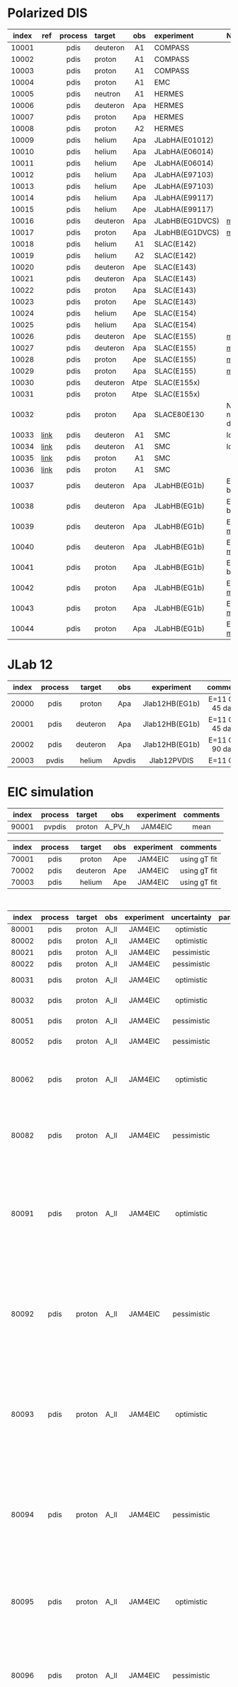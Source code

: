 # Polarized DIS

| index | ref              | process | target   | obs  | experiment      | Notes                             |
| :--:  | :--:             | :--:    | :--      | :--: | :--             | :--                               |
| 10001 |                  | pdis    | deuteron | A1   | COMPASS         |                                   |
| 10002 |                  | pdis    | proton   | A1   | COMPASS         |                                   |
| 10003 |                  | pdis    | proton   | A1   | COMPASS         |                                   |
| 10004 |                  | pdis    | proton   | A1   | EMC             |                                   |
| 10005 |                  | pdis    | neutron  | A1   | HERMES          |                                   |
| 10006 |                  | pdis    | deuteron | Apa  | HERMES          |                                   |
| 10007 |                  | pdis    | proton   | Apa  | HERMES          |                                   |
| 10008 |                  | pdis    | proton   | A2   | HERMES          |                                   |
| 10009 |                  | pdis    | helium   | Apa  | JLabHA(E01012)  |                                   |
| 10010 |                  | pdis    | helium   | Apa  | JLabHA(E06014)  |                                   |
| 10011 |                  | pdis    | helium   | Ape  | JLabHA(E06014)  |                                   |
| 10012 |                  | pdis    | helium   | Apa  | JLabHA(E97103)  |                                   |
| 10013 |                  | pdis    | helium   | Ape  | JLabHA(E97103)  |                                   |
| 10014 |                  | pdis    | helium   | Apa  | JLabHA(E99117)  |                                   |
| 10015 |                  | pdis    | helium   | Ape  | JLabHA(E99117)  |                                   |
| 10016 |                  | pdis    | deuteron | Apa  | JLabHB(EG1DVCS) | [more][com10016-10017]            |
| 10017 |                  | pdis    | proton   | Apa  | JLabHB(EG1DVCS) | [more][com10016-10017]            |
| 10018 |                  | pdis    | helium   | A1   | SLAC(E142)      |                                   |
| 10019 |                  | pdis    | helium   | A2   | SLAC(E142)      |                                   |
| 10020 |                  | pdis    | deuteron | Ape  | SLAC(E143)      |                                   |
| 10021 |                  | pdis    | deuteron | Apa  | SLAC(E143)      |                                   |
| 10022 |                  | pdis    | proton   | Apa  | SLAC(E143)      |                                   |
| 10023 |                  | pdis    | proton   | Ape  | SLAC(E143)      |                                   |
| 10024 |                  | pdis    | helium   | Ape  | SLAC(E154)      |                                   |
| 10025 |                  | pdis    | helium   | Apa  | SLAC(E154)      |                                   |
| 10026 |                  | pdis    | deuteron | Ape  | SLAC(E155)      | [more][com10026-10029]            |
| 10027 |                  | pdis    | deuteron | Apa  | SLAC(E155)      | [more][com10026-10029]            |
| 10028 |                  | pdis    | proton   | Ape  | SLAC(E155)      | [more][com10026-10029]            |
| 10029 |                  | pdis    | proton   | Apa  | SLAC(E155)      | [more][com10026-10029]            |
| 10030 |                  | pdis    | deuteron | Atpe | SLAC(E155x)     |                                   |
| 10031 |                  | pdis    | proton   | Atpe | SLAC(E155x)     |                                   |
| 10032 |                  | pdis    | proton   | Apa  | SLACE80E130     | NS: I set norm==syst_c due to  0  |
| 10033 | [link][ref10033] | pdis    | deuteron | A1   | SMC             | low-x trigger                     |
| 10034 | [link][ref10034] | pdis    | deuteron | A1   | SMC             | low-x trigger                     |
| 10035 | [link][ref10035] | pdis    | proton   | A1   | SMC             |                                   |
| 10036 | [link][ref10036] | pdis    | proton   | A1   | SMC             |                                   |
| 10037 |                  | pdis    | deuteron | Apa  | JLabHB(EG1b)    | E =1 GeV.  below W2cut            |
| 10038 |                  | pdis    | deuteron | Apa  | JLabHB(EG1b)    | E =2 GeV.  below W2cut            |
| 10039 |                  | pdis    | deuteron | Apa  | JLabHB(EG1b)    | E =4 GeV.  [more][com10039-10044] |
| 10040 |                  | pdis    | deuteron | Apa  | JLabHB(EG1b)    | E =5 GeV.  [more][com10039-10044] |
| 10041 |                  | pdis    | proton   | Apa  | JLabHB(EG1b)    | E =1 GeV.  below W2cut            |
| 10042 |                  | pdis    | proton   | Apa  | JLabHB(EG1b)    | E =2 GeV.  [more][com10039-10044] |
| 10043 |                  | pdis    | proton   | Apa  | JLabHB(EG1b)    | E =4 GeV.  [more][com10039-10044] |
| 10044 |                  | pdis    | proton   | Apa  | JLabHB(EG1b)    | E =5 GeV.  [more][com10039-10044] |


# JLab 12
| index |  process | target   | obs    | experiment     | comments          |
| :--:  |  :--:    | :--:     | :--:   | :--:           | :--:              |
| 20000 |  pdis    | proton   | Apa    | Jlab12HB(EG1b) | E=11 GeV  45 days |
| 20001 |  pdis    | deuteron | Apa    | Jlab12HB(EG1b) | E=11 GeV  45 days |
| 20002 |  pdis    | deuteron | Apa    | Jlab12HB(EG1b) | E=11 GeV  90 days |
| 20003 |  pvdis   | helium   | Apvdis | Jlab12PVDIS    | E=11 GeV          |

# EIC simulation
| index |  process | target   | obs    | experiment     | comments    |
| :--:  |  :--:    | :--:     | :--:   | :--:           | :--:        |
| 90001 |  pvpdis  | proton   | A_PV_h | JAM4EIC        | mean        |

| index |  process | target   | obs    | experiment     | comments    |
| :--:  |  :--:    | :--:     | :--:   | :--:           | :--:        |
| 70001 |  pdis    | proton   | Ape    | JAM4EIC        | using gT fit|
| 70002 |  pdis    | deuteron | Ape    | JAM4EIC        | using gT fit|
| 70003 |  pdis    | helium   | Ape    | JAM4EIC        | using gT fit|

<br>

| index |  process | target   | obs    | experiment     | uncertainty       | parameterization  | comment           |
| :--:  |  :--:    | :--:     | :--:   | :--:           | :--:              | :--:              | :--:              |
| 80001 |  pdis    | proton   | A_ll   | JAM4EIC        | optimistic        | plus              |                   |
| 80002 |  pdis    | proton   | A_ll   | JAM4EIC        | optimistic        | valence           |                   |
| 80021 |  pdis    | proton   | A_ll   | JAM4EIC        | pessimistic       | plus              |                   |
| 80022 |  pdis    | proton   | A_ll   | JAM4EIC        | pessimistic       | valence           |                   |
| 80031 |  pdis    | proton   | A_ll   | JAM4EIC        | optimistic        | plus              | outliers removed  |
| 80032 |  pdis    | proton   | A_ll   | JAM4EIC        | optimistic        | valence           | outliers removed  |
| 80051 |  pdis    | proton   | A_ll   | JAM4EIC        | pessimistic       | plus              | outliers removed  |
| 80052 |  pdis    | proton   | A_ll   | JAM4EIC        | pessimistic       | valence           | outliers removed  |
| 80062 |  pdis    | proton   | A_ll   | JAM4EIC        | optimistic        | valence           | outliers removed, use the largest g_1 solution  |
| 80082 |  pdis    | proton   | A_ll   | JAM4EIC        | pessimistic       | valence           | outliers removed, use the largest g_1 solution  |
| 80091 |  pdis    | proton   | A_ll   | JAM4EIC        | optimistic        | valence           | outliers removed, use the positive g_1 solution one sigma larger than the mean   |
| 80092 |  pdis    | proton   | A_ll   | JAM4EIC        | pessimistic       | valence           | outliers removed, use the positive g_1 solution one sigma larger than the mean   |
| 80093 |  pdis    | proton   | A_ll   | JAM4EIC        | optimistic        | valence           | outliers removed, use the negative g_1 solution one sigma smaller than the mean  |
| 80094 |  pdis    | proton   | A_ll   | JAM4EIC        | pessimistic       | valence           | outliers removed, use the negative g_1 solution one sigma smaller than the mean  |
| 80095 |  pdis    | proton   | A_ll   | JAM4EIC        | optimistic        | valence           | outliers removed, use an A_LL one sigma larger than its mean   |
| 80096 |  pdis    | proton   | A_ll   | JAM4EIC        | pessimistic       | valence           | outliers removed, use an A_LL one sigma larger than its mean   |
| 80097 |  pdis    | proton   | A_ll   | JAM4EIC        | optimistic        | valence           | outliers removed, use an A_LL one sigma smaller than its mean  |
| 80098 |  pdis    | proton   | A_ll   | JAM4EIC        | pessimistic       | valence           | outliers removed, use an A_LL one sigma smaller than its mean  |
| 81001 |  pdis    | proton   | A_ll   | JAM4EIC        | pessimistic       | valence           | negative gluons removed, use an A_LL one sigma larger than its mean, pseudo data is smoothed  |
| 81002 |  pdis    | proton   | A_ll   | JAM4EIC        | pessimistic       | valence           | negative gluons removed, use an central A_LL                                                  |
| 81003 |  pdis    | proton   | A_ll   | JAM4EIC        | pessimistic       | valence           | negative gluons removed, use an A_LL one sigma smaller than its mean, pseudo data is smoothed |

<br>

the outliers are removed with the following filter during inspection

<pre>
FILT = []
FILT.append(('ppdf', 'g1 N' ,  0.0, 'less')) ## filter out negative gluons
FILT.append(('ppdf', 'sp1 N',  0.3, 'greater')) ## filter out PPDF outliers
FILT.append(('ppdf', 'uv1 d', -5.0, 'less')) ## filter out PPDF outliers
FILT.append(('ppdf', 'dp1 a',  1.0, 'greater')) ## filter out PPDF outliers
FILT.append(('ppdf', 'dp1 d', -5.0, 'less')) ## filter out PPDF outliers
</pre>

[ref10033]: https://inspirehep.net/search?p=find+j+Phys.Rev.,D60,072004
[ref10034]: https://inspirehep.net/search?p=find+j+Phys.Rev.,D58,112001
[ref10035]: https://inspirehep.net/search?p=find+j+Phys.Rev.,D60,072004
[ref10036]: https://inspirehep.net/search?p=find+j+Phys.Rev.,D58,112001
[com10016-10017]: comments/10016-10017.md
[com10039-10044]: comments/10039-10044.md
[com10026-10029]: comments/10026-10029.md






